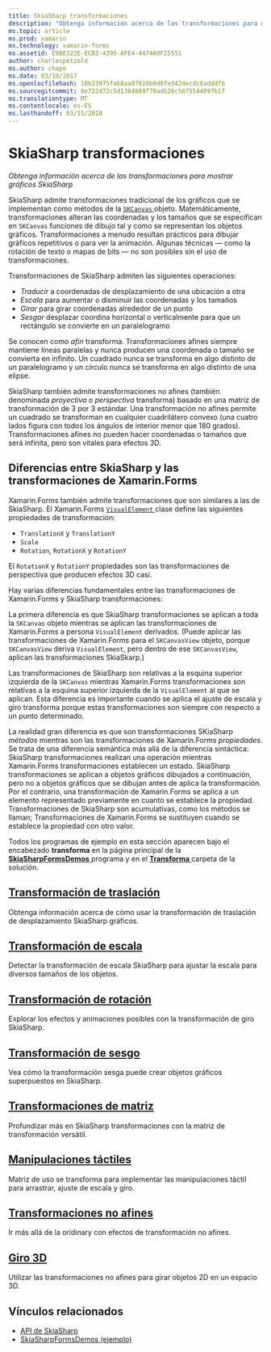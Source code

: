 ```yaml
---
title: SkiaSharp transformaciones
description: "Obtenga información acerca de las transformaciones para mostrar gráficos SkiaSharp"
ms.topic: article
ms.prod: xamarin
ms.technology: xamarin-forms
ms.assetid: E9BE322E-ECB3-4395-AFE4-4474A0F25551
author: charlespetzold
ms.author: chape
ms.date: 03/10/2017
ms.openlocfilehash: 10b23975fab8aa87019b9d0fed42decdc6adddfb
ms.sourcegitcommit: 8e722d72c5d1384889f70adb26c5675544897b1f
ms.translationtype: MT
ms.contentlocale: es-ES
ms.lasthandoff: 03/15/2018
---
```

# <a name="skiasharp-transforms"></a>SkiaSharp transformaciones

_Obtenga información acerca de las transformaciones para mostrar gráficos SkiaSharp_

SkiaSharp admite transformaciones tradicional de los gráficos que se implementan como métodos de la [ `SKCanvas` ](https://developer.xamarin.com/api/type/SkiaSharp.SKCanvas/) objeto. Matemáticamente, transformaciones alteran las coordenadas y los tamaños que se especifican en `SKCanvas` funciones de dibujo tal y como se representan los objetos gráficos. Transformaciones a menudo resultan prácticos para dibujar gráficos repetitivos o para ver la animación. Algunas técnicas &mdash; como la rotación de texto o mapas de bits &mdash; no son posibles sin el uso de transformaciones.

Transformaciones de SkiaSharp admiten las siguientes operaciones:

- *Traducir* a coordenadas de desplazamiento de una ubicación a otra
- *Escala* para aumentar o disminuir las coordenadas y los tamaños
- *Girar* para girar coordenadas alrededor de un punto
- *Sesgar* desplazar coordina horizontal o verticalmente para que un rectángulo se convierte en un paralelogramo

Se conocen como *afín* transforma. Transformaciones afines siempre mantiene líneas paralelas y nunca producen una coordenada o tamaño se convierta en infinito. Un cuadrado nunca se transforma en algo distinto de un paralelogramo y un círculo nunca se transforma en algo distinto de una elipse.

SkiaSharp también admite transformaciones no afines (también denominada *proyectiva* o *perspectiva* transforma) basado en una matriz de transformación de 3 por 3 estándar. Una transformación no afines permite un cuadrado se transforman en cualquier cuadrilátero convexo (una cuatro lados figura con todos los ángulos de interior menor que 180 grados). Transformaciones afines no pueden hacer coordenadas o tamaños que será infinita, pero son vitales para efectos 3D.

## <a name="differences-between-skiasharp-and-xamarinforms-transforms"></a>Diferencias entre SkiaSharp y las transformaciones de Xamarin.Forms

Xamarin.Forms también admite transformaciones que son similares a las de SkiaSharp. El Xamarin.Forms [ `VisualElement` ](https://developer.xamarin.com/api/type/Xamarin.Forms.VisualElement/) clase define las siguientes propiedades de transformación:

- `TranslationX` y `TranslationY`
- `Scale`
- `Rotation`, `RotationX` y `RotationY`

El `RotationX` y `RotationY` propiedades son las transformaciones de perspectiva que producen efectos 3D casi.

Hay varias diferencias fundamentales entre las transformaciones de Xamarin.Forms y SkiaSharp transformaciones:

La primera diferencia es que SkiaSharp transformaciones se aplican a toda la `SKCanvas` objeto mientras se aplican las transformaciones de Xamarin.Forms a persona `VisualElement` derivados. (Puede aplicar las transformaciones de Xamarin.Forms para el `SKCanvasView` objeto, porque `SKCanvasView` deriva `VisualElement`, pero dentro de ese `SKCanvasView`, aplican las transformaciones SkiaSkarp.)

Las transformaciones de SkiaSharp son relativas a la esquina superior izquierda de la `SKCanvas` mientras Xamarin.Forms transformaciones son relativas a la esquina superior izquierda de la `VisualElement` al que se aplican. Esta diferencia es importante cuando se aplica el ajuste de escala y giro transforma porque estas transformaciones son siempre con respecto a un punto determinado.

La realidad gran diferencia es que son transformaciones SKiaSharp *métodos* mientras son las transformaciones de Xamarin.Forms *propiedades*. Se trata de una diferencia semántica más allá de la diferencia sintáctica: SkiaSharp transformaciones realizan una operación mientras Xamarin.Forms transformaciones establecen un estado. SkiaSharp transformaciones se aplican a objetos gráficos dibujados a continuación, pero no a objetos gráficos que se dibujan antes de aplica la transformación. Por el contrario, una transformación de Xamarin.Forms se aplica a un elemento representado previamente en cuanto se establece la propiedad. Transformaciones de SkiaSharp son acumulativas, como los métodos se llaman; Transformaciones de Xamarin.Forms se sustituyen cuando se establece la propiedad con otro valor.

Todos los programas de ejemplo en esta sección aparecen bajo el encabezado **transforma** en la página principal de la [ **SkiaSharpFormsDemos** ](https://developer.xamarin.com/samples/xamarin-forms/SkiaSharpForms/SkiaSharpFormsDemos/) programa y en el [ **Transforma** ](https://github.com/xamarin/xamarin-forms-samples/tree/master/SkiaSharpForms/SkiaSharpFormsDemos/SkiaSharpFormsDemos/SkiaSharpFormsDemos/Transforms) carpeta de la solución.

## <a name="the-translate-transformtranslatemd"></a>[Transformación de traslación](translate.md)

Obtenga información acerca de cómo usar la transformación de traslación de desplazamiento SkiaSharp gráficos.

## <a name="the-scale-transformscalemd"></a>[Transformación de escala](scale.md)

Detectar la transformación de escala SkiaSharp para ajustar la escala para diversos tamaños de los objetos.

## <a name="the-rotate-transformrotatemd"></a>[Transformación de rotación](rotate.md)

Explorar los efectos y animaciones posibles con la transformación de giro SkiaSharp.

## <a name="the-skew-transformskewmd"></a>[Transformación de sesgo](skew.md)

Vea cómo la transformación sesga puede crear objetos gráficos superpuestos en SkiaSharp.

## <a name="matrix-transformsmatrixmd"></a>[Transformaciones de matriz](matrix.md)

Profundizar más en SkiaSharp transformaciones con la matriz de transformación versátil.

## <a name="touch-manipulationstouchmd"></a>[Manipulaciones táctiles](touch.md)

Matriz de uso se transforma para implementar las manipulaciones táctil para arrastrar, ajuste de escala y giro.

## <a name="non-affine-transformsnon-affinemd"></a>[Transformaciones no afines](non-affine.md)

Ir más allá de la oridinary con efectos de transformación no afines.

## <a name="3d-rotation3d-rotationmd"></a>[Giro 3D](3d-rotation.md)

Utilizar las transformaciones no afines para girar objetos 2D en un espacio 3D.


## <a name="related-links"></a>Vínculos relacionados

- [API de SkiaSharp](https://developer.xamarin.com/api/root/SkiaSharp/)
- [SkiaSharpFormsDemos (ejemplo)](https://developer.xamarin.com/samples/xamarin-forms/SkiaSharpForms/SkiaSharpFormsDemos/)
